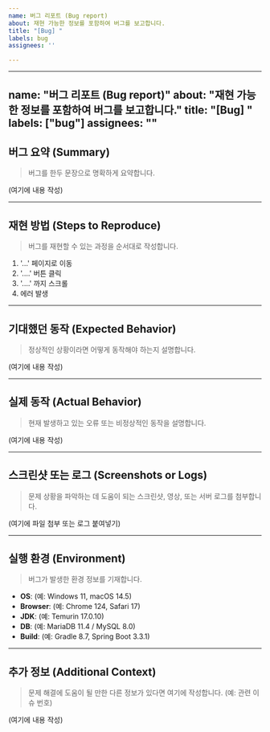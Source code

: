 ```yaml
---
name: 버그 리포트 (Bug report)
about: 재현 가능한 정보를 포함하여 버그를 보고합니다.
title: "[Bug] "
labels: bug
assignees: ''

---
```


---
name: "버그 리포트 (Bug report)"
about: "재현 가능한 정보를 포함하여 버그를 보고합니다."
title: "[Bug] "
labels: ["bug"]
assignees: ""
---

## 버그 요약 (Summary)
> 버그를 한두 문장으로 명확하게 요약합니다.

(여기에 내용 작성)

---

## 재현 방법 (Steps to Reproduce)
> 버그를 재현할 수 있는 과정을 순서대로 작성합니다.
1. '...' 페이지로 이동
2. '....' 버튼 클릭
3. '....' 까지 스크롤
4. 에러 발생

---

## 기대했던 동작 (Expected Behavior)
> 정상적인 상황이라면 어떻게 동작해야 하는지 설명합니다.

(여기에 내용 작성)

---

## 실제 동작 (Actual Behavior)
> 현재 발생하고 있는 오류 또는 비정상적인 동작을 설명합니다.

(여기에 내용 작성)

---

## 스크린샷 또는 로그 (Screenshots or Logs)
> 문제 상황을 파악하는 데 도움이 되는 스크린샷, 영상, 또는 서버 로그를 첨부합니다.

(여기에 파일 첨부 또는 로그 붙여넣기)

---

## 실행 환경 (Environment)
> 버그가 발생한 환경 정보를 기재합니다.
- **OS**: (예: Windows 11, macOS 14.5)
- **Browser**: (예: Chrome 124, Safari 17)
- **JDK**: (예: Temurin 17.0.10)
- **DB**: (예: MariaDB 11.4 / MySQL 8.0)
- **Build**: (예: Gradle 8.7, Spring Boot 3.3.1)

---

## 추가 정보 (Additional Context)
> 문제 해결에 도움이 될 만한 다른 정보가 있다면 여기에 작성합니다. (예: 관련 이슈 번호)

(여기에 내용 작성)
